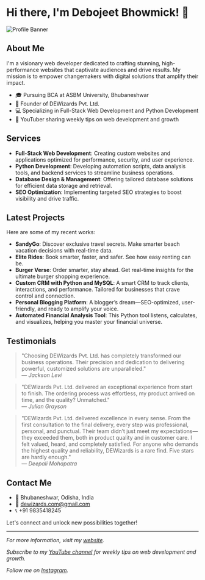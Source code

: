 # Hi there, I'm Debojeet Bhowmick! 👋

![Profile Banner](https://debojeet-bhowmick.netlify.app/images/favicon.png)

## About Me

I'm a visionary web developer dedicated to crafting stunning, high-performance websites that captivate audiences and drive results. My mission is to empower changemakers with digital solutions that amplify their impact.

- 🎓 Pursuing BCA at ASBM University, Bhubaneshwar
- 💼 Founder of DEWizards Pvt. Ltd.
- 💻 Specializing in Full-Stack Web Development and Python Development
- 🎥 YouTuber sharing weekly tips on web development and growth

## Services

- **Full-Stack Web Development**: Creating custom websites and applications optimized for performance, security, and user experience.
- **Python Development**: Developing automation scripts, data analysis tools, and backend services to streamline business operations.
- **Database Design & Management**: Offering tailored database solutions for efficient data storage and retrieval.
- **SEO Optimization**: Implementing targeted SEO strategies to boost visibility and drive traffic.

## Latest Projects

Here are some of my recent works:

- **SandyGo**: Discover exclusive travel secrets. Make smarter beach vacation decisions with real-time data.
- **Elite Rides**: Book smarter, faster, and safer. See how easy renting can be.
- **Burger Verse**: Order smarter, stay ahead. Get real-time insights for the ultimate burger shopping experience.
- **Custom CRM with Python and MySQL**: A smart CRM to track clients, interactions, and performance. Tailored for businesses that crave control and connection.
- **Personal Blogging Platform**: A blogger’s dream—SEO-optimized, user-friendly, and ready to amplify your voice.
- **Automated Financial Analysis Tool**: This Python tool listens, calculates, and visualizes, helping you master your financial universe.

## Testimonials

> "Choosing DEWizards Pvt. Ltd. has completely transformed our business operations. Their precision and dedication to delivering powerful, customized solutions are unparalleled."  
> — *Jackson Levi*

> "DEWizards Pvt. Ltd. delivered an exceptional experience from start to finish. The ordering process was effortless, my product arrived on time, and the quality? Unmatched."  
> — *Julian Grayson*

> "DEWizards Pvt. Ltd. delivered excellence in every sense. From the first consultation to the final delivery, every step was professional, personal, and punctual. Their team didn’t just meet my expectations—they exceeded them, both in product quality and in customer care. I felt valued, heard, and completely satisfied. For anyone who demands the highest quality and reliability, DEWizards is a rare find. Five stars are hardly enough."  
> — *Deepali Mohapatra*

## Contact Me

- 📍 Bhubaneshwar, Odisha, India
- 📧 dewizards.com@gmail.com
- 📞 +91 9835418245

Let's connect and unlock new possibilities together!

---

*For more information, visit my [website](https://debojeet-bhowmick.netlify.app/).*

*Subscribe to my [YouTube channel](https://www.youtube.com/channel/UCrxag8szJ24xzIeBRtwUyoQ) for weekly tips on web development and growth.*

*Follow me on [Instagram](https://www.instagram.com/debojeet_bhowmick/).*
